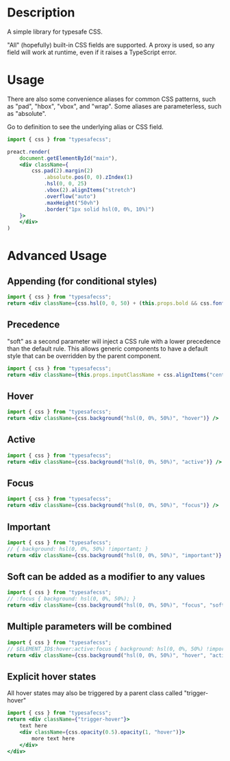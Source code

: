# Description
A simple library for typesafe CSS.

"All" (hopefully) built-in CSS fields are supported. A proxy is used, so any field will work at runtime, even if it raises a TypeScript error.

# Usage

There are also some convenience aliases for common CSS patterns, such as "pad", "hbox", "vbox", and "wrap". Some aliases are parameterless, such as "absolute".

Go to definition to see the underlying alias or CSS field.

```jsx
import { css } from "typesafecss";

preact.render(
    document.getElementById("main"),
    <div className={
        css.pad(2).margin(2)
            .absolute.pos(0, 0).zIndex(1)
            .hsl(0, 0, 25)
            .vbox(2).alignItems("stretch")
            .overflow("auto")
            .maxHeight("50vh")
            .border("1px solid hsl(0, 0%, 10%)")
    }>   
    </div>
)
```

# Advanced Usage

## Appending (for conditional styles)
```jsx
import { css } from "typesafecss";
return <div className={css.hsl(0, 0, 50) + (this.props.bold && css.fontWeight("bold"))} />
```

## Precedence
"soft" as a second parameter will inject a CSS rule with a lower precedence than the default rule. This allows generic components to have a default style that can be overridden by the parent component.

```jsx
import { css } from "typesafecss";
return <div className={this.props.inputClassName + css.alignItems("center", "soft")} />
```

## Hover
```jsx
import { css } from "typesafecss";
return <div className={css.background("hsl(0, 0%, 50%)", "hover")} />
```

## Active
```jsx
import { css } from "typesafecss";
return <div className={css.background("hsl(0, 0%, 50%)", "active")} />
```

## Focus
```jsx
import { css } from "typesafecss";
return <div className={css.background("hsl(0, 0%, 50%)", "focus")} />
```

## Important
```jsx
import { css } from "typesafecss";
// { background: hsl(0, 0%, 50%) !important; }
return <div className={css.background("hsl(0, 0%, 50%)", "important")} />
```

## Soft can be added as a modifier to any values
```jsx
import { css } from "typesafecss";
// :focus { background: hsl(0, 0%, 50%); }
return <div className={css.background("hsl(0, 0%, 50%)", "focus", "soft")} />
```

## Multiple parameters will be combined
```jsx
import { css } from "typesafecss";
// $ELEMENT_ID$:hover:active:focus { background: hsl(0, 0%, 50%) !important; }
return <div className={css.background("hsl(0, 0%, 50%)", "hover", "active", "focus", "important")} />
```


## Explicit hover states
All hover states may also be triggered by a parent class called "trigger-hover"
```jsx
import { css } from "typesafecss";
return <div className={"trigger-hover"}>
    text here
    <div className={css.opacity(0.5).opacity(1, "hover")}>
        more text here
    </div>
</div>
```
